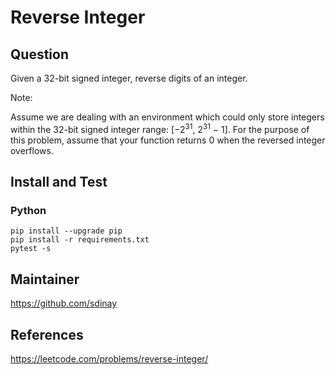# Reverse Integer

## Question

Given a 32-bit signed integer, reverse digits of an integer.

Note:

Assume we are dealing with an environment which could only store integers within the 32-bit signed integer range: [−2<sup>31</sup>,  2<sup>31</sup> − 1]. For the purpose of this problem, assume that your function returns 0 when the reversed integer overflows.

## Install and Test

### Python

```
pip install --upgrade pip
pip install -r requirements.txt
pytest -s
```

## Maintainer

https://github.com/sdinay

## References

https://leetcode.com/problems/reverse-integer/
